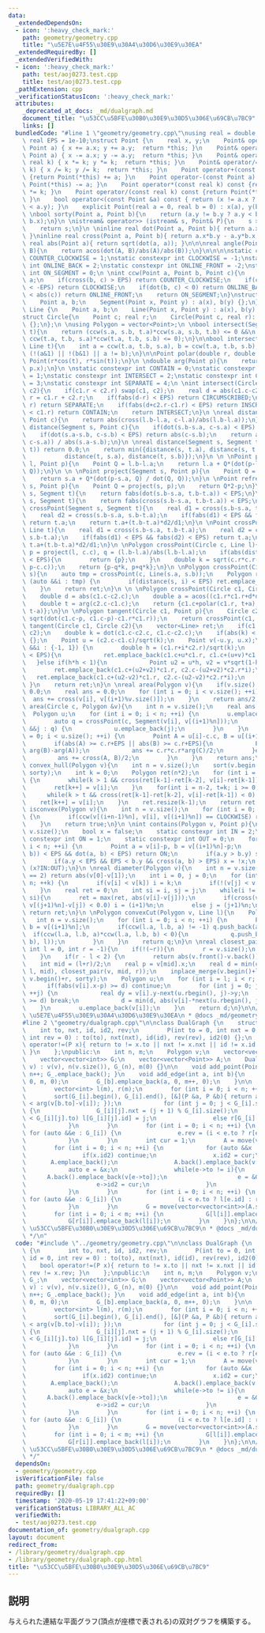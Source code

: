 ```yaml
---
data:
  _extendedDependsOn:
  - icon: ':heavy_check_mark:'
    path: geometry/geometry.cpp
    title: "\u5E7E\u4F55\u30E9\u30A4\u30D6\u30E9\u30EA"
  _extendedRequiredBy: []
  _extendedVerifiedWith:
  - icon: ':heavy_check_mark:'
    path: test/aoj0273.test.cpp
    title: test/aoj0273.test.cpp
  _pathExtension: cpp
  _verificationStatusIcon: ':heavy_check_mark:'
  attributes:
    _deprecated_at_docs: _md/dualgraph.md
    document_title: "\u53CC\u5BFE\u30B0\u30E9\u30D5\u306E\u69CB\u7BC9"
    links: []
  bundledCode: "#line 1 \"geometry/geometry.cpp\"\nusing real = double;\nstatic constexpr\
    \ real EPS = 1e-10;\nstruct Point {\n    real x, y;\n    Point& operator+=(const\
    \ Point a) { x += a.x; y += a.y;  return *this; }\n    Point& operator-=(const\
    \ Point a) { x -= a.x; y -= a.y;  return *this; }\n    Point& operator*=(const\
    \ real k) { x *= k; y *= k;  return *this; }\n    Point& operator/=(const real\
    \ k) { x /= k; y /= k;  return *this; }\n    Point operator+(const Point a) const\
    \ {return Point(*this) += a; }\n    Point operator-(const Point a) const {return\
    \ Point(*this) -= a; }\n    Point operator*(const real k) const {return Point(*this)\
    \ *= k; }\n    Point operator/(const real k) const {return Point(*this) /= k;\
    \ }\n    bool operator<(const Point &a) const { return (x != a.x ? x < a.x : y\
    \ < a.y); }\n    explicit Point(real a = 0, real b = 0) : x(a), y(b) {};\n};\n\
    \ \nbool sorty(Point a, Point b){\n    return (a.y != b.y ? a.y < b.y : a.x <\
    \ b.x);\n}\n \nistream& operator>> (istream& s, Point& P){\n    s >> P.x >> P.y;\n\
    \    return s;\n}\n \ninline real dot(Point a, Point b){ return a.x*b.x + a.y*b.y;\
    \ }\ninline real cross(Point a, Point b){ return a.x*b.y - a.y*b.x; }\ninline\
    \ real abs(Point a){ return sqrt(dot(a, a)); }\n\n\nreal angle(Point A, Point\
    \ B){\n    return acos(dot(A, B)/abs(A)/abs(B));\n}\n\n\n\nstatic constexpr int\
    \ COUNTER_CLOCKWISE = 1;\nstatic constexpr int CLOCKWISE = -1;\nstatic constexpr\
    \ int ONLINE_BACK = 2;\nstatic constexpr int ONLINE_FRONT = -2;\nstatic constexpr\
    \ int ON_SEGMENT = 0;\n \nint ccw(Point a, Point b, Point c){\n    b -= a; c -=\
    \ a;\n    if(cross(b, c) > EPS) return COUNTER_CLOCKWISE;\n    if(cross(b, c)\
    \ < -EPS) return CLOCKWISE;\n    if(dot(b, c) < 0) return ONLINE_BACK;\n    if(abs(b)\
    \ < abs(c)) return ONLINE_FRONT;\n    return ON_SEGMENT;\n}\nstruct Segment {\n\
    \    Point a, b;\n    Segment(Point x, Point y) : a(x), b(y) {};\n};\n \nstruct\
    \ Line {\n    Point a, b;\n    Line(Point x, Point y) : a(x), b(y) {};\n};\n \n\
    struct Circle{\n    Point c; real r;\n    Circle(Point c, real r): c(c), r(r)\
    \ {};\n};\n \nusing Polygon = vector<Point>;\n \nbool intersect(Segment s, Segment\
    \ t){\n    return (ccw(s.a, s.b, t.a)*ccw(s.a, s.b, t.b) <= 0 &&\n           \
    \ ccw(t.a, t.b, s.a)*ccw(t.a, t.b, s.b) <= 0);\n}\n\nbool intersect(Segment s,\
    \ Line t){\n    int a = ccw(t.a, t.b, s.a), b = ccw(t.a, t.b, s.b);\n    return\
    \ (!(a&1) || !(b&1) || a != b);\n}\n\nPoint polar(double r, double t){\n    return\
    \ Point(r*cos(t), r*sin(t));\n}\n \ndouble arg(Point p){\n    return atan2(p.y,\
    \ p.x);\n}\n \nstatic constexpr int CONTAIN = 0;\nstatic constexpr int INSCRIBE\
    \ = 1;\nstatic constexpr int INTERSECT = 2;\nstatic constexpr int CIRCUMSCRIBED\
    \ = 3;\nstatic constexpr int SEPARATE = 4;\n \nint intersect(Circle c1, Circle\
    \ c2){\n    if(c1.r < c2.r) swap(c1, c2);\n    real d = abs(c1.c-c2.c);\n    real\
    \ r = c1.r + c2.r;\n    if(fabs(d-r) < EPS) return CIRCUMSCRIBED;\n    if(d >\
    \ r) return SEPARATE;\n    if(fabs(d+c2.r-c1.r) < EPS) return INSCRIBE;\n    if(d+c2.r\
    \ < c1.r) return CONTAIN;\n    return INTERSECT;\n}\n \nreal distance(Line l,\
    \ Point c){\n    return abs(cross(l.b-l.a, c-l.a)/abs(l.b-l.a));\n}\n \n \nreal\
    \ distance(Segment s, Point c){\n    if(dot(s.b-s.a, c-s.a) < EPS) return abs(c-s.a);\n\
    \    if(dot(s.a-s.b, c-s.b) < EPS) return abs(c-s.b);\n    return abs(cross(s.b-s.a,\
    \ c-s.a)) / abs(s.a-s.b);\n}\n \nreal distance(Segment s, Segment t){\n    if(intersect(s,\
    \ t)) return 0.0;\n    return min({distance(s, t.a), distance(s, t.b),\n     \
    \           distance(t, s.a), distance(t, s.b)});\n}\n \n \nPoint project(Line\
    \ l, Point p){\n    Point Q = l.b-l.a;\n    return l.a + Q*(dot(p-l.a, Q) / dot(Q,\
    \ Q));\n}\n \n \nPoint project(Segment s, Point p){\n    Point Q = s.b-s.a;\n\
    \    return s.a + Q*(dot(p-s.a, Q) / dot(Q, Q));\n}\n \nPoint refrect(Segment\
    \ s, Point p){\n    Point Q = project(s, p);\n    return Q*2-p;\n}\n \nbool isOrthogonal(Segment\
    \ s, Segment t){\n    return fabs(dot(s.b-s.a, t.b-t.a)) < EPS;\n}\n \nbool isparallel(Segment\
    \ s, Segment t){\n    return fabs(cross(s.b-s.a, t.b-t.a)) < EPS;\n}\n \n \nPoint\
    \ crossPoint(Segment s, Segment t){\n    real d1 = cross(s.b-s.a, t.b-t.a);\n\
    \    real d2 = cross(s.b-s.a, s.b-t.a);\n    if(fabs(d1) < EPS && fabs(d2) < EPS)\
    \ return t.a;\n    return t.a+(t.b-t.a)*d2/d1;\n}\n \nPoint crossPoint(Line s,\
    \ Line t){\n    real d1 = cross(s.b-s.a, t.b-t.a);\n    real d2 = cross(s.b-s.a,\
    \ s.b-t.a);\n    if(fabs(d1) < EPS && fabs(d2) < EPS) return t.a;\n    return\
    \ t.a+(t.b-t.a)*d2/d1;\n}\n \nPolygon crossPoint(Circle c, Line l){\n    Point\
    \ p = project(l, c.c), q = (l.b-l.a)/abs(l.b-l.a);\n    if(abs(distance(l, c.c)-c.r)\
    \ < EPS){\n        return {p};\n    }\n    double k = sqrt(c.r*c.r-dot(p-c.c,\
    \ p-c.c));\n    return {p-q*k, p+q*k};\n}\n \nPolygon crossPoint(Circle c, Segment\
    \ s){\n    auto tmp = crossPoint(c, Line(s.a, s.b));\n    Polygon ret;\n    for\
    \ (auto &&i : tmp) {\n        if(distance(s, i) < EPS) ret.emplace_back(i);\n\
    \    }\n    return ret;\n}\n \n \nPolygon crossPoint(Circle c1, Circle c2){\n\
    \    double d = abs(c1.c-c2.c);\n    double a = acos((c1.r*c1.r+d*d-c2.r*c2.r)/(2*c1.r*d));\n\
    \    double t = arg(c2.c-c1.c);\n    return {c1.c+polar(c1.r, t+a), c1.c+polar(c1.r,\
    \ t-a)};\n}\n \nPolygon tangent(Circle c1, Point p){\n    Circle c2 = Circle(p,\
    \ sqrt(dot(c1.c-p, c1.c-p)-c1.r*c1.r));\n    return crossPoint(c1, c2);\n}\nvector<Line>\
    \ tangent(Circle c1, Circle c2){\n    vector<Line> ret;\n    if(c1.r < c2.r) swap(c1,\
    \ c2);\n    double k = dot(c1.c-c2.c, c1.c-c2.c);\n    if(abs(k) < EPS) return\
    \ {};\n    Point u = (c2.c-c1.c)/sqrt(k);\n    Point v(-u.y, u.x);\n    for (auto\
    \ &&i : {-1, 1}) {\n        double h = (c1.r+i*c2.r)/sqrt(k);\n        if(abs(h*h-1)\
    \ < EPS){\n            ret.emplace_back(c1.c+u*c1.r, c1.c+(u+v)*c1.r);\n     \
    \   }else if(h*h < 1){\n            Point u2 = u*h, v2 = v*sqrt(1-h*h);\n    \
    \        ret.emplace_back(c1.c+(u2+v2)*c1.r, c2.c-(u2+v2)*c2.r*i);\n         \
    \   ret.emplace_back(c1.c+(u2-v2)*c1.r, c2.c-(u2-v2)*c2.r*i);\n        }\n   \
    \ }\n    return ret;\n}\n \nreal area(Polygon v){\n    if(v.size() < 3) return\
    \ 0.0;\n    real ans = 0.0;\n    for (int i = 0; i < v.size(); ++i) {\n      \
    \  ans += cross(v[i], v[(i+1)%v.size()]);\n    }\n    return ans/2;\n}\n \nreal\
    \ area(Circle c, Polygon &v){\n    int n = v.size();\n    real ans = 0.0;\n  \
    \  Polygon u;\n    for (int i = 0; i < n; ++i) {\n        u.emplace_back(v[i]);\n\
    \        auto q = crossPoint(c, Segment(v[i], v[(i+1)%n]));\n        for (auto\
    \ &&j : q) {\n            u.emplace_back(j);\n        }\n    }\n    for (int i\
    \ = 0; i < u.size(); ++i) {\n        Point A = u[i]-c.c, B = u[(i+1)%u.size()]-c.c;\n\
    \        if(abs(A) >= c.r+EPS || abs(B) >= c.r+EPS){\n            Point C = polar(1,\
    \ arg(B)-arg(A));\n            ans += c.r*c.r*arg(C)/2;\n        }else {\n   \
    \         ans += cross(A, B)/2;\n        }\n    }\n    return ans;\n}\n \nPolygon\
    \ convex_hull(Polygon v){\n    int n = v.size();\n    sort(v.begin(),v.end(),\
    \ sorty);\n    int k = 0;\n    Polygon ret(n*2);\n    for (int i = 0; i < n; ++i)\
    \ {\n        while(k > 1 && cross(ret[k-1]-ret[k-2], v[i]-ret[k-1]) < 0) k--;\n\
    \        ret[k++] = v[i];\n    }\n    for(int i = n-2, t=k; i >= 0; i--){\n  \
    \      while(k > t && cross(ret[k-1]-ret[k-2], v[i]-ret[k-1]) < 0) k--;\n    \
    \    ret[k++] = v[i];\n    }\n    ret.resize(k-1);\n    return ret;\n}\n \nbool\
    \ isconvex(Polygon v){\n    int n = v.size();\n    for (int i = 0; i < n; ++i)\
    \ {\n        if(ccw(v[(i+n-1)%n], v[i], v[(i+1)%n]) == CLOCKWISE) return false;\n\
    \    }\n    return true;\n}\n \nint contains(Polygon v, Point p){\n    int n =\
    \ v.size();\n    bool x = false;\n    static constexpr int IN = 2;\n    static\
    \ constexpr int ON = 1;\n    static constexpr int OUT = 0;\n    for (int i = 0;\
    \ i < n; ++i) {\n        Point a = v[i]-p, b = v[(i+1)%n]-p;\n        if(fabs(cross(a,\
    \ b)) < EPS && dot(a, b) < EPS) return ON;\n        if(a.y > b.y) swap(a, b);\n\
    \        if(a.y < EPS && EPS < b.y && cross(a, b) > EPS) x = !x;\n    }\n    return\
    \ (x?IN:OUT);\n}\n \nreal diameter(Polygon v){\n    int n = v.size();\n    if(n\
    \ == 2) return abs(v[0]-v[1]);\n    int i = 0, j = 0;\n    for (int k = 0; k <\
    \ n; ++k) {\n        if(v[i] < v[k]) i = k;\n        if(!(v[j] < v[k])) j = k;\n\
    \    }\n    real ret = 0;\n    int si = i, sj = j;\n    while(i != sj || j !=\
    \ si){\n        ret = max(ret, abs(v[i]-v[j]));\n        if(cross(v[(i+1)%n]-v[i],\
    \ v[(j+1)%n]-v[j]) < 0.0) i = (i+1)%n;\n        else j = (j+1)%n;\n    }\n   \
    \ return ret;\n}\n \nPolygon convexCut(Polygon v, Line l){\n    Polygon q;\n \
    \   int n = v.size();\n    for (int i = 0; i < n; ++i) {\n        Point a = v[i],\
    \ b = v[(i+1)%n];\n        if(ccw(l.a, l.b, a) != -1) q.push_back(a);\n      \
    \  if(ccw(l.a, l.b, a)*ccw(l.a, l.b, b) < 0){\n            q.push_back(crossPoint(Line(a,\
    \ b), l));\n        }\n    }\n    return q;\n}\n \nreal closest_pair(Polygon &v,\
    \ int l = 0, int r = -1){\n    if(!(~r)){\n        r = v.size();\n        sort(v.begin(),v.end());\n\
    \    }\n    if(r - l < 2) {\n        return abs(v.front()-v.back());\n    }\n\
    \    int mid = (l+r)/2;\n    real p = v[mid].x;\n    real d = min(closest_pair(v,\
    \ l, mid), closest_pair(v, mid, r));\n    inplace_merge(v.begin()+l, v.begin()+mid,\
    \ v.begin()+r, sorty);\n    Polygon u;\n    for (int i = l; i < r; ++i) {\n  \
    \      if(fabs(v[i].x-p) >= d) continue;\n        for (int j = 0; j < u.size();\
    \ ++j) {\n            real dy = v[i].y-next(u.rbegin(), j)->y;\n            if(dy\
    \ >= d) break;\n            d = min(d, abs(v[i]-*next(u.rbegin(), j)));\n    \
    \    }\n        u.emplace_back(v[i]);\n    }\n    return d;\n}\n\n/**\n * @brief\
    \ \u5E7E\u4F55\u30E9\u30A4\u30D6\u30E9\u30EA\n * @docs _md/geometry.md\n */\n\
    #line 2 \"geometry/dualgraph.cpp\"\n\nclass DualGraph {\n    struct P {\n    \
    \    int to, nxt, id, id2, rev;\n        P(int to = 0, int nxt = 0, int id = 0,\
    \ int rev = 0) : to(to), nxt(nxt), id(id), rev(rev), id2(0) {};\n        bool\
    \ operator!=(P x){ return to != x.to || nxt != x.nxt || id != x.id || rev != x.rev;\
    \ }\n    };\npublic:\n    int n, m;\n    Polygon v;\n    vector<vector<P>> G_;\n\
    \    vector<vector<int>> G;\n    vector<vector<Point>> A;\n    DualGraph(Polygon\
    \ v) : v(v), n(v.size()), G_(n), m(0) {}\n\n    void add_point(Point P){ v.emplace_back(P);\
    \ n++; G_.emplace_back(); }\n    void add_edge(int a, int b){\n        G_[a].emplace_back(b,\
    \ 0, m, 0);\n        G_[b].emplace_back(a, 0, m++, 0);\n    }\n\n    void build(){\n\
    \        vector<int> l(m), r(m);\n        for (int i = 0; i < n; ++i) {\n    \
    \        sort(G_[i].begin(), G_[i].end(), [&](P &a, P &b){ return arg(v[a.to]-v[i])\
    \ < arg(v[b.to]-v[i]); });\n            for (int j = 0; j < G_[i].size(); ++j)\
    \ {\n                G_[i][j].nxt = (j + 1) % G_[i].size();\n                if(i\
    \ < G_[i][j].to) l[G_[i][j].id] = j;\n                else r[G_[i][j].id] = j;\n\
    \            }\n        }\n        for (int i = 0; i < n; ++i) {\n           \
    \ for (auto &&e : G_[i]) {\n                e.rev = (i < e.to ? r[e.id] : l[e.id]);\n\
    \            }\n        }\n        int cur = 1;\n        A = move(vector<vector<Point>>());\n\
    \        for (int i = 0; i < n; ++i) {\n            for (auto &&x : G_[i]) {\n\
    \                if(x.id2) continue;\n                x.id2 = cur;\n         \
    \       A.emplace_back();\n                A.back().emplace_back(v[i]);\n    \
    \            auto e = &x;\n                while(e->to != i){\n              \
    \      A.back().emplace_back(v[e->to]);\n                    e = &G_[e->to][G_[e->to][e->rev].nxt];\n\
    \                    e->id2 = cur;\n                }\n                cur++;\n\
    \            }\n        }\n        for (int i = 0; i < n; ++i) {\n           \
    \ for (auto &&e : G_[i]) {\n                (i < e.to ? l[e.id] : r[e.id]) = e.id2-1;\n\
    \            }\n        }\n        G = move(vector<vector<int>>(A.size()));\n\
    \        for (int i = 0; i < m; ++i) {\n            G[l[i]].emplace_back(r[i]);\n\
    \            G[r[i]].emplace_back(l[i]);\n        }\n    }\n};\n\n/**\n * @brief\
    \ \u53CC\u5BFE\u30B0\u30E9\u30D5\u306E\u69CB\u7BC9\n * @docs _md/dualgraph.md\n\
    \ */\n"
  code: "#include \"../geometry/geometry.cpp\"\n\nclass DualGraph {\n    struct P\
    \ {\n        int to, nxt, id, id2, rev;\n        P(int to = 0, int nxt = 0, int\
    \ id = 0, int rev = 0) : to(to), nxt(nxt), id(id), rev(rev), id2(0) {};\n    \
    \    bool operator!=(P x){ return to != x.to || nxt != x.nxt || id != x.id ||\
    \ rev != x.rev; }\n    };\npublic:\n    int n, m;\n    Polygon v;\n    vector<vector<P>>\
    \ G_;\n    vector<vector<int>> G;\n    vector<vector<Point>> A;\n    DualGraph(Polygon\
    \ v) : v(v), n(v.size()), G_(n), m(0) {}\n\n    void add_point(Point P){ v.emplace_back(P);\
    \ n++; G_.emplace_back(); }\n    void add_edge(int a, int b){\n        G_[a].emplace_back(b,\
    \ 0, m, 0);\n        G_[b].emplace_back(a, 0, m++, 0);\n    }\n\n    void build(){\n\
    \        vector<int> l(m), r(m);\n        for (int i = 0; i < n; ++i) {\n    \
    \        sort(G_[i].begin(), G_[i].end(), [&](P &a, P &b){ return arg(v[a.to]-v[i])\
    \ < arg(v[b.to]-v[i]); });\n            for (int j = 0; j < G_[i].size(); ++j)\
    \ {\n                G_[i][j].nxt = (j + 1) % G_[i].size();\n                if(i\
    \ < G_[i][j].to) l[G_[i][j].id] = j;\n                else r[G_[i][j].id] = j;\n\
    \            }\n        }\n        for (int i = 0; i < n; ++i) {\n           \
    \ for (auto &&e : G_[i]) {\n                e.rev = (i < e.to ? r[e.id] : l[e.id]);\n\
    \            }\n        }\n        int cur = 1;\n        A = move(vector<vector<Point>>());\n\
    \        for (int i = 0; i < n; ++i) {\n            for (auto &&x : G_[i]) {\n\
    \                if(x.id2) continue;\n                x.id2 = cur;\n         \
    \       A.emplace_back();\n                A.back().emplace_back(v[i]);\n    \
    \            auto e = &x;\n                while(e->to != i){\n              \
    \      A.back().emplace_back(v[e->to]);\n                    e = &G_[e->to][G_[e->to][e->rev].nxt];\n\
    \                    e->id2 = cur;\n                }\n                cur++;\n\
    \            }\n        }\n        for (int i = 0; i < n; ++i) {\n           \
    \ for (auto &&e : G_[i]) {\n                (i < e.to ? l[e.id] : r[e.id]) = e.id2-1;\n\
    \            }\n        }\n        G = move(vector<vector<int>>(A.size()));\n\
    \        for (int i = 0; i < m; ++i) {\n            G[l[i]].emplace_back(r[i]);\n\
    \            G[r[i]].emplace_back(l[i]);\n        }\n    }\n};\n\n/**\n * @brief\
    \ \u53CC\u5BFE\u30B0\u30E9\u30D5\u306E\u69CB\u7BC9\n * @docs _md/dualgraph.md\n\
    \ */"
  dependsOn:
  - geometry/geometry.cpp
  isVerificationFile: false
  path: geometry/dualgraph.cpp
  requiredBy: []
  timestamp: '2020-05-19 17:41:22+09:00'
  verificationStatus: LIBRARY_ALL_AC
  verifiedWith:
  - test/aoj0273.test.cpp
documentation_of: geometry/dualgraph.cpp
layout: document
redirect_from:
- /library/geometry/dualgraph.cpp
- /library/geometry/dualgraph.cpp.html
title: "\u53CC\u5BFE\u30B0\u30E9\u30D5\u306E\u69CB\u7BC9"
---
```

## 説明
与えられた連結な平面グラフ(頂点が座標で表される)の双対グラフを構築する。